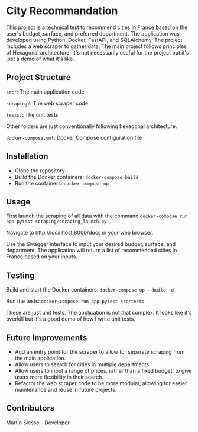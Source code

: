 # City Recommandation
This project is a technical test to recommend cities in France based on the user's budget, surface, and preferred department. The application was developed using Python, Docker, FastAPI, and SQLAlchemy. The project includes a web scraper to gather data.
The main project follows principles of Hexagonal architecture. It's not necessarily useful for the project but it's just a demo of what it's like.

## Project Structure
`src/`: The main application code

`scraping/`: The web scraper code

`tests/`: The unit tests

Other folders are just conventionally following hexagonal architecture.

`docker-compose.yml`: Docker Compose configuration file

## Installation
- Clone the repository
- Build the Docker containers: `docker-compose build`
- Run the containers: `docker-compose up`

## Usage
First launch the scraping of all data with the command `docker-compose run app pytest scraping/scraping_launch.py`


Navigate to http://localhost:8000/docs in your web browser.

Use the Swagger interface to input your desired budget, surface, and department.
The application will return a list of recommended cities in France based on your inputs.

## Testing
Build and start the Docker containers: `docker-compose up --build -d`

Run the tests: `docker-compose run app pytest src/tests`

These are just unit tests. The application is not that complex. It looks like it's overkill 
but it's a good demo of how I write unit tests.

## Future Improvements
- Add an entry point for the scraper to allow for separate scraping from the main application.
- Allow users to search for cities in multiple departments.
- Allow users to input a range of prices, rather than a fixed budget, to give users more flexibility in their search.
- Refactor the web scraper code to be more modular, allowing for easier maintenance and reuse in future projects.

## Contributors
Martin Siesse - Developer